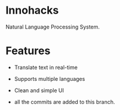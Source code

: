 # Innohacks
Natural Language Processing System.
# Features
- Translate text in real-time
- Supports multiple languages
- Clean and simple UI

- all the commits are added to this branch.
